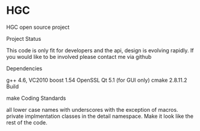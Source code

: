 # HGC
HGC open source project

Project Status

This code is only fit for developers and the api, design is evolving rapidly. If you would like to be involved please contact me via github

Dependencies

g++ 4.6, VC2010 boost 1.54 OpenSSL Qt 5.1 (for GUI only) cmake 2.8.11.2 Build

make Coding Standards

all lower case names with underscores with the exception of macros. private implmentation classes in the detail namespace. Make it look like the rest of the code.
